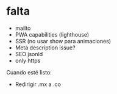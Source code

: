 # falta

- mailto
- PWA capabilities (lighthouse)
- SSR (no usar show para animaciones)
- Meta description issue?
- SEO jsonld
- only https

Cuando esté listo:

- Redirigir .mx a .co
